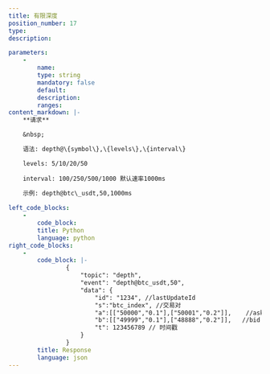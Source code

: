 ```yaml
---
title: 有限深度
position_number: 17
type:
description: 

parameters:
    -
        name:
        type: string
        mandatory: false
        default:
        description:
        ranges:
content_markdown: |-
    **请求**

    &nbsp;

    语法: depth@\{symbol\},\{levels\},\{interval\}

    levels: 5/10/20/50
  
    interval: 100/250/500/1000 默认速率1000ms

    示例: depth@btc\_usdt,50,1000ms
  
left_code_blocks:
    -
        code_block:
        title: Python
        language: python
right_code_blocks:
    -
        code_block: |-
                {
                    "topic": "depth", 
                    "event": "depth@btc_usdt,50", 
                    "data": {
                        "id": "1234", //lastUpdateId
                        "s":"btc_index", //交易对
                        "a":[["50000","0.1"],["50001","0.2"]],    //ask 卖单队列， [价格，数量]
                        "b":[["49999","0.1"],["48888","0.2"]],   //bid 买单队列
                        "t": 123456789 // 时间戳
                    }
                }
        title: Response
        language: json
---
```

